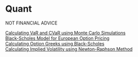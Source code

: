 # Quant
NOT FINANCIAL ADVICE

[Calculating VaR and CVaR using Monte Carlo Simulations](https://github.com/RicardoHalak/Quant/blob/main/MonteCarloSimulations_VaR_CVaR.ipynb) 
<br>
[Black-Scholes Model for European Option Pricing](https://github.com/RicardoHalak/Quant/blob/main/BlackScholes_OptionPricing.ipynb)
<br>
[Calculating Option Greeks using Black-Scholes](https://github.com/RicardoHalak/Quant/blob/main/BlackScholes_OptionPricing.ipynb)
<br>
[Calculating Implied Volatility using Newton-Raphson Method](https://github.com/RicardoHalak/Quant/blob/main/BlackScholes_OptionPricing.ipynb)
